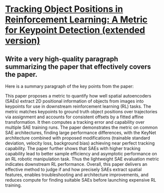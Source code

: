# [Tracking Object Positions in Reinforcement Learning: A Metric for   Keypoint Detection (extended version)](https://arxiv.org/abs/2312.00592)

## Write a very high-quality paragraph summarizing the paper that effectively covers the paper.

 Here is a summary paragraph of the key points from the paper:

This paper proposes a metric to quantify how well spatial autoencoders (SAEs) extract 2D positional information of objects from images into keypoints for use in downstream reinforcement learning (RL) tasks. The metric matches keypoints to ground truth object positions over trajectories via assignment and accounts for consistent offsets by a fitted affine transformation. It then computes a tracking error and capability over multiple SAE training runs. The paper demonstrates the metric on common SAE architectures, finding large performance differences, with the KeyNet architecture combined with proposed modifications (trainable standard deviation, velocity loss, background bias) achieving near perfect tracking capability. The paper further shows that SAEs with higher tracking capability lead to better sample efficiency and asymptotic performance on an RL robotic manipulation task. Thus the lightweight SAE evaluation metric indicates downstream RL performance. Overall, this paper delivers an effective method to judge if and how precisely SAEs extract spatial features, enables troubleshooting and architecture improvements, and reduces compute for finding suitable SAEs before launching expensive RL training.
